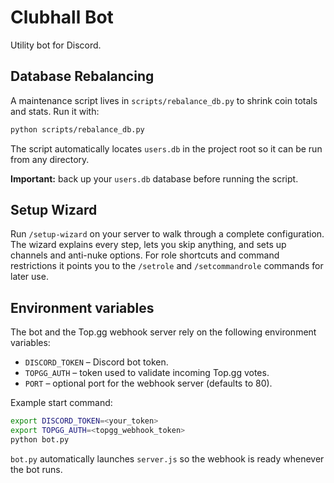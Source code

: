 # Clubhall Bot

Utility bot for Discord.

## Database Rebalancing

A maintenance script lives in `scripts/rebalance_db.py` to shrink coin totals and stats.
Run it with:

```bash
python scripts/rebalance_db.py
```

The script automatically locates `users.db` in the project root so it can be run from any directory.

**Important:** back up your `users.db` database before running the script.

## Setup Wizard

Run `/setup-wizard` on your server to walk through a complete configuration.
The wizard explains every step, lets you skip anything, and sets up channels
and anti-nuke options. For role shortcuts and command restrictions it points
you to the `/setrole` and `/setcommandrole` commands for later use.

## Environment variables

The bot and the Top.gg webhook server rely on the following environment variables:

* `DISCORD_TOKEN` – Discord bot token.
* `TOPGG_AUTH` – token used to validate incoming Top.gg votes.
* `PORT` – optional port for the webhook server (defaults to 80).

Example start command:

```bash
export DISCORD_TOKEN=<your_token>
export TOPGG_AUTH=<topgg_webhook_token>
python bot.py
```

`bot.py` automatically launches `server.js` so the webhook is ready whenever the bot runs.

